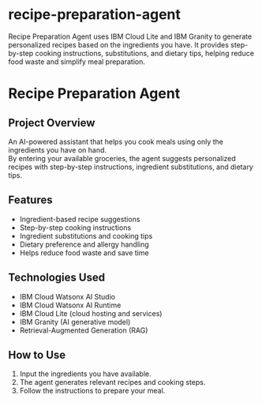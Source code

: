 # recipe-preparation-agent
Recipe Preparation Agent uses IBM Cloud Lite and IBM Granity to generate personalized recipes based on the ingredients you have. It provides step-by-step cooking instructions, substitutions, and dietary tips, helping reduce food waste and simplify meal preparation.

# Recipe Preparation Agent

## Project Overview  
An AI-powered assistant that helps you cook meals using only the ingredients you have on hand.  
By entering your available groceries, the agent suggests personalized recipes with step-by-step instructions, ingredient substitutions, and dietary tips.

## Features  
- Ingredient-based recipe suggestions  
- Step-by-step cooking instructions  
- Ingredient substitutions and cooking tips  
- Dietary preference and allergy handling  
- Helps reduce food waste and save time

## Technologies Used 
- IBM Cloud Watsonx AI Studio
- IBM Cloud Watsonx AI Runtime
- IBM Cloud Lite (cloud hosting and services)  
- IBM Granity (AI generative model)  
- Retrieval-Augmented Generation (RAG)

## How to Use  
1. Input the ingredients you have available.  
2. The agent generates relevant recipes and cooking steps.  
3. Follow the instructions to prepare your meal.


